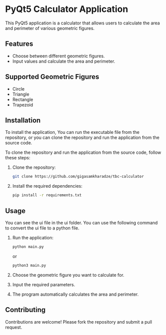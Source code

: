 # PyQt5 Calculator Application

This PyQt5 application is a calculator that allows users to calculate 
the area and perimeter of various geometric figures.

## Features

- Choose between different geometric figures.
- Input values and calculate the area and perimeter.

## Supported Geometric Figures

- Circle
- Triangle
- Rectangle
- Trapezoid

## Installation

To install the application, You can run the 
executable file from the repository, or you can clone the repository and run the application from the source code.

To clone the repository and run the application from the source code, follow these steps:

1. Clone the repository:

    ```bash
    git clone https://github.com/gigasamkharadze/tbc-calculator
    ```
   
2. Install the required dependencies:

    ```bash
    pip install -r requirements.txt
    ```

## Usage
You can see the ui file in the ui folder. You can use the following command to convert the ui file to a python file.


1. Run the application:

    ```bash
    python main.py
    ```
   or 

    ```bash
    python3 main.py
    ```

2. Choose the geometric figure you want to calculate for.
3. Input the required parameters.
4. The program automatically calculates the area and perimeter.

## Contributing

Contributions are welcome! Please fork the repository and submit a pull request.
